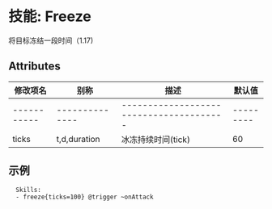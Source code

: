 技能: Freeze 
================

将目标冻结一段时间（1.17)

Attributes
----------

| 修改项名 | 别称    | 描述                                                                                                    | 默认值 |
|-----------|------------|----------------------------------------------------------------------------------------------------------------|---------------|
|-----------|--------------|---------------------------------------|---------|
| ticks     | t,d,duration | 冰冻持续时间(tick) | 60      |

  

示例
--------

      Skills:
      - freeze{ticks=100} @trigger ~onAttack